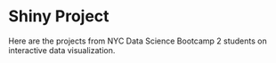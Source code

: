 # Shiny Project

Here are the projects from NYC Data Science Bootcamp 2 students on interactive data visualization.
